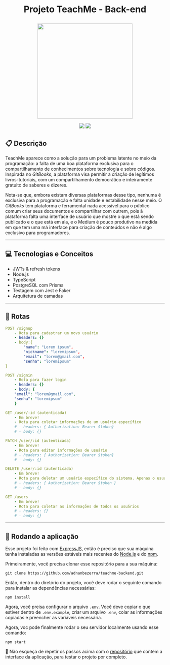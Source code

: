 # <p align = "center"> Projeto TeachMe - Back-end </p>

<p align="center">
   <img src="https://notion-emojis.s3-us-west-2.amazonaws.com/prod/svg-twitter/1f4d6.svg" width="300px"/>
</p>

<p align = "center">
   <img src="https://img.shields.io/badge/author-adnanbezerra-4dae71?style=flat-square" />
   <img src="https://img.shields.io/github/languages/count/adnanbezerra/teachme-backend?color=4dae71&style=flat-square" />
</p>


##  :clipboard: Descrição

TeachMe aparece como a solução para um problema latente no meio da programação: a falta de uma boa plataforma exclusiva para o compartilhamento de conhecimentos sobre tecnologia e sobre códigos. Inspirada no *GitBooks*, a plataforma visa permitir a criação de legítimos livros-tutoriais, com um compartilhamento democrático e inteiramente gratuito de saberes e dizeres. 

Nota-se que, embora existam diversas plataformas desse tipo, nenhuma é exclusiva para a programação e falta unidade e estabilidade nesse meio. O *GitBooks* tem plataforma e ferramental nada acessível para o público comum criar seus documentos e compartilhar com outrem, pois à plataforma falta uma interface de usuário que mostre o que está sendo publicado e o que está em ala, e o Medium é pouco produtivo na medida em que tem uma má interface para criação de conteúdos e não é algo exclusivo para programadores.

***

## :computer:	 Tecnologias e Conceitos

- JWTs & refresh tokens
- Node.js
- TypeScript
- PostgreSQL com Prisma
- Testagem com Jest e Faker
- Arquitetura de camadas

***

## :rocket: Rotas

```yml
POST /signup
    - Rota para cadastrar um novo usuário
    - headers: {}
    - body:{
        "name": "Lorem ipsum",
        "nickname": "loremipsum",
        "email": "lorem@gmail.com",
        "senha": "loremipsum"
}
```
    
```yml 
POST /signin
    - Rota para fazer login
    - headers: {}
    - body: {
    "email": "lorem@gmail.com",
    "senha": "loremipsum"
    }
```

```yml 
GET /user/:id (autenticada)
    - Em breve!
    - Rota para coletar informações de um usuário específico
    # - headers: { Authorization: Bearer $token}
    # - body: {}
```

```yml 
PATCH /user/:id (autenticada)
    - Em breve!
    - Rota para editar informações de usuário
    # - headers: { Authorization: Bearer $token}
    # - body: {}
```

```yml 
DELETE /user/:id (autenticada)
    - Em breve!
    - Rota para deletar um usuário específico do sistema. Apenas o usuário ou um administrador pode, fazer isso.
    # - headers: { Authorization: Bearer $token }
    # - body: {}
```

```yml 
GET /users
    - Em breve!
    - Rota para coletar as informações de todos os usuários
    # - headers: {}
    # - body: {}
```

***

## 🏁 Rodando a aplicação

Esse projeto foi feito com [ExpressJS](https://github.com/expressjs/express), então é preciso que sua máquina tenha instaladas as versões estáveis mais recentes do [Node.js](https://nodejs.org/en/download/) e do [npm](https://www.npmjs.com/).

Primeiramente, você precisa clonar esse repositório para a sua máquina:

```
git clone https://github.com/adnanbezerra/teachme-backend.git
```

Então, dentro do diretório do projeto, você deve rodar o seguinte comando para instalar as dependências necessárias:

```
npm install
```

Agora, você preisa configurar o arquivo `.env`. Você deve copiar o que estiver dentro de `.env.example`, criar um arquivo `.env`, colar as informações copiadas e preencher as variáveis necessária.

Agora, voc pode finalmente rodar o seu servidor localmente usando esse comando:
```
npm start
```

:stop_sign: Não esqueça de repetir os passos acima com o [repositório](https://github.com/luanalessa/teachme-front.git) que contem a interface da aplicação, para testar o projeto por completo.